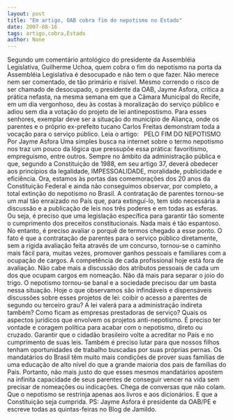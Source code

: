 ```yaml
---
layout: post
title: "Em artigo, OAB cobra fim do nepotismo no Estado"
date: 2007-08-16
tags: artigo,cobra,Estado
author: None
---
```

Segundo um coment&aacute;rio antol&oacute;gico do presidente da Assembl&eacute;ia Legislativa, Guilherme Uchoa, quem cobra o fim do nepotismo na porta da Assembl&eacute;ia Legislativa &eacute; desocupado e n&atilde;o tem o que fazer. N&atilde;o merece nem ser comentado, de t&atilde;o prim&aacute;rio e ris&iacute;vel. Mesmo correndo o risco de ser chamado de desocupado, o presidente da OAB, Jayme Asfora, critica a pr&aacute;tica nefasta, na mesma semana em que a C&acirc;mara Municipal do Recife, em um dia vergonhoso, deu &agrave;s costas &agrave; moraliza&ccedil;&atilde;o do servi&ccedil;o p&uacute;blico e adiou sem dia a vota&ccedil;&atilde;o do projeto de lei antinepostismo. Para esses senhores, exemplar deve ser a situa&ccedil;&atilde;o do munic&iacute;pio de Alian&ccedil;a, onde os parentes e o pr&oacute;prio ex-prefeito tucano Carlos Freitas demonstram toda a voca&ccedil;&atilde;o para o servi&ccedil;o p&uacute;blico. Leia o artigo:
&nbsp;
PELO FIM DO NEPOTISMO
Por Jayme Asfora
Uma simples busca na internet sobre o termo nepotismo nos traz um pouco da l&oacute;gica que pressup&otilde;e essa pr&aacute;tica: favoritismo, empreguismo, entre outros. Sempre no &acirc;mbito da administra&ccedil;&atilde;o p&uacute;blica e que, segundo a Constitui&ccedil;&atilde;o de 1988, em seu artigo 37, dever&aacute; obedecer aos princ&iacute;pios da legalidade, IMPESSOALIDADE, moralidade, publicidade e efici&ecirc;ncia. 
Ora, estamos &agrave;s portas das comemora&ccedil;&otilde;es dos 20 anos da Constitui&ccedil;&atilde;o Federal e ainda n&atilde;o conseguimos observar, por completo, a total extin&ccedil;&atilde;o do nepotismo no Brasil.
A contrata&ccedil;&atilde;o de parentes tornou-se um mal t&atilde;o enraizado no Pa&iacute;s que, para extingu&iacute;-lo, tem sido necess&aacute;ria a discuss&atilde;o e a publica&ccedil;&atilde;o de leis nos tr&ecirc;s poderes e em todas as esferas. Ou seja, &eacute; preciso que uma legisla&ccedil;&atilde;o espec&iacute;fica para garantir t&atilde;o somente o cumprimento dos preceitos constitucionais. Nada mais &eacute; t&atilde;o espantoso. 
No entanto, &eacute; preciso avaliar o porqu&ecirc; de termos chegado a esse ponto. O fato &eacute; que a contrata&ccedil;&atilde;o de parentes para o servi&ccedil;o p&uacute;blico diretamente, sem a r&iacute;gida avalia&ccedil;&atilde;o feita atrav&eacute;s de um concurso, tornou-se o caminho mais f&aacute;cil para, muitas vezes, promover ganhos pessoais e familiares com a ocupa&ccedil;&atilde;o de cargos. A compet&ecirc;ncia de cada profissional hoje est&aacute; fora de avalia&ccedil;&atilde;o.
N&atilde;o cabe mais a discuss&atilde;o dos atributos pessoais de cada um dos que ocupam cargos em nomea&ccedil;&atilde;o. N&atilde;o d&aacute; mais para separar o joio do trigo. O nepotismo tornou-se banal e a sociedade precisou dar um basta nessa situa&ccedil;&atilde;o. 
Hoje o que observamos s&atilde;o infind&aacute;veis e dispens&aacute;veis discuss&otilde;es sobre esses projetos de lei: coibir o acesso a parentes de segundo ou terceiro grau? A lei valer&aacute; para a administra&ccedil;&atilde;o indireta tamb&eacute;m? Como ficam as empresas prestadoras de servi&ccedil;o? Quais os aspectos jur&iacute;dicos que envolvem os projetos anti-nepotismo.
&Eacute; preciso ter vontade e coragem pol&iacute;tica para acabar com o nepotismo, direto ou cruzado. Garantir que o cidad&atilde;o brasileiro volte a acreditar no Pa&iacute;s e no cumprimento de suas leis. Tamb&eacute;m &eacute; preciso lutar para que nossos filhos tenham oportunidades de trabalho buscadas por suas pr&oacute;prias pernas. Os mandat&aacute;rios do Brasil t&ecirc;m muito mais condi&ccedil;&otilde;es de prover suas fam&iacute;lias de uma educa&ccedil;&atilde;o de alto n&iacute;vel do que a grande maioria dos pais de fam&iacute;lias do Pa&iacute;s. 
Portanto, n&atilde;o mais justo do que esses mesmos mandat&aacute;rios apostem na infinita capacidade de seus parentes de conseguir vencer na vida sem precisar de nomea&ccedil;&otilde;es ou indica&ccedil;&otilde;es. Chega de conversas que n&atilde;o colam. Que o nepotismo se restrinja apenas aos livros e aos dicion&aacute;rios. E que a Constitui&ccedil;&atilde;o seja cumprida.
PS: Jayme Asfora &eacute; presidente da OAB/PE e escreve todas as quintas-feiras no Blog de Jamildo. 